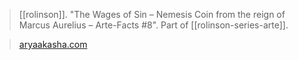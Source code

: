 > [[rolinson]]. "The Wages of Sin – Nemesis Coin from the reign of Marcus Aurelius – Arte-Facts #8". Part of [[rolinson-series-arte]].

> [aryaakasha.com](https://aryaakasha.com/2020/09/13/the-wages-of-sin-nemesis-coin-from-the-reign-of-marcus-aurelius-arte-facts-8/)